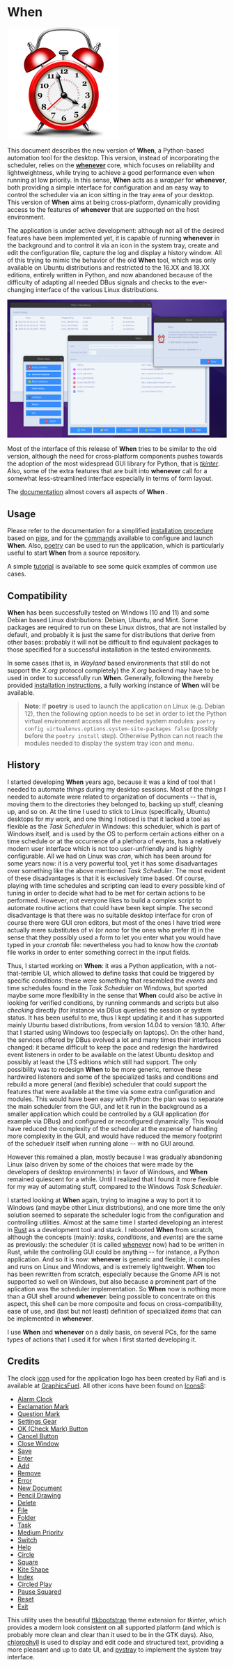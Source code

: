 # When

![HeaderImage](support/docs/graphics/rafi-clock-256.png)

This document describes the new version of **When**, a Python-based automation tool for the desktop. This version, instead of incorporating the scheduler, relies on the [**whenever**](https://github.com/almostearthling/whenever) core, which focuses on reliability and lightweightness, while trying to achieve a good performance even when running at low priority. In this sense, **When** acts as a _wrapper_ for **whenever**, both providing a simple interface for configuration and an easy way to control the scheduler via an icon sitting in the tray area of your desktop. This version of **When** aims at being cross-platform, dynamically providing access to the features of **whenever** that are supported on the host environment.

The application is under active development: although not all of the desired features have been implemented yet, it is capable of running **whenever** in the background and to control it via an icon in the system tray, create and edit the configuration file, capture the log and display a history window. All of this trying to mimic the behavior of the old **When** tool, which was only available on Ubuntu distributions and restricted to the 16.XX and 18.XX editions, entirely written in Python, and now abandoned because of the difficulty of adapting all needed DBus signals and checks to the ever-changing interface of the various Linux distributions.

![MainWindow](support/docs/graphics/when-application.png)

Most of the interface of this release of **When** tries to be similar to the old version, although the need for cross-platform components pushes towards the adoption of the most widespread GUI library for Python, that is [_tkinter_](https://docs.python.org/3/library/tkinter.html). Also, some of the extra features that are built into **whenever** call for a somewhat less-streamlined interface especially in terms of form layout.

The [documentation](https://almostearthling.github.io/when-command/) almost covers all aspects of **When** .


## Usage

Please refer to the documentation for a simplified [installation procedure](https://almostearthling.github.io/when-command/install.html) based on [pipx](https://pipx.pypa.io/), and for the [commands](https://almostearthling.github.io/when-command/cli.html) available to configure and launch **When**. Also, [poetry](https://python-poetry.org/) can be used to run the application, which is particularly useful to start **When** from a source repository.

A simple [tutorial](https://almostearthling.github.io/when-command/tutorial.html) is available to see some quick examples of common use cases.


## Compatibility

**When** has been successfully tested on Windows (10 and 11) and some Debian based Linux distributions: Debian, Ubuntu, and Mint. Some packages are required to run on these Linux distros, that are not installed by default, and probably it is just the same for distributions that derive from other bases: probably it will not be difficult to find equivalent packages to those specified for a successful installation in the tested environments.

In some cases (that is, in _Wayland_ based environments that still do not support the _X.org_ protocol completely) the _X.org_ backend may have to be used in order to successfully run **When**. Generally, following the hereby provided [installation instructions](https://almostearthling.github.io/when-command/install.html#linux), a fully working instance of **When** will be available.

> **Note**: If **poetry** is used to launch the application on Linux (e.g. Debian 12), then the following option needs to be set in order to let the Python virtual environment access all the needed system modules: `poetry config virtualenvs.options.system-site-packages false` (possibly before the `poetry install` step). Otherwise Python can not reach the modules needed to display the system tray icon and menu.


## History

I started developing **When** years ago, because it was a kind of tool that I needed to automate _things_ during my desktop sessions. Most of the _things_ I needed to automate were related to organization of documents -- that is, moving them to the directories they belonged to, backing up stuff, cleaning up, and so on. At the time I used to stick to Linux (specifically, Ubuntu) desktops for my work, and one thing I noticed is that it lacked a tool as flexible as the _Task Scheduler_ in Windows: this scheduler, which is part of Windows itself, and is used by the OS to perform certain actions either on a time schedule or at the occurrence of a plethora of events, has a relatively modern user interface which is not too user-unfriendly and is highly configurable. All we had on Linux was _cron_, which has been around for some years now: it is a very powerful tool, yet it has some disadvantages over something like the above mentioned _Task Scheduler_. The most evident of these disadvantages is that it is exclusively time based. Of course, playing with time schedules and scripting can lead to every possible kind of tuning in order to decide what had to be met for certain actions to be performed. However, not everyone likes to build a complex script to automate routine actions that could have been kept simple. The second disadvantage is that there was no suitable desktop interface for cron of course there were GUI cron editors, but most of the ones I have tried were actually mere substitutes of _vi_ (or _nano_ for the ones who prefer it) in the sense that they possibly used a form to let you enter what you would have typed in your _crontab_ file: nevertheless you had to know how the _crontab_ file works in order to enter something correct in the input fields.

Thus, I started working on **When**: it was a Python application, with a not-that-terrible UI, which allowed to define tasks that could be triggered by specific _conditions_: these were something that resembled the _events_ and time schedules found in the _Task Scheduler_ on Windows, but sported maybe some more flexibility in the sense that **When** could also be active in looking for verified conditions, by running commands and scripts but also _checking_ directly (for instance via DBus queries) the session or system status. It has been useful to me, thus I kept updating it and it has supported mainly Ubuntu based distributions, from version 14.04 to version 18.10. After that I started using Windows too (especially on laptops). On the other hand, the services offered by DBus evolved a lot and many times their interfaces changed: it became difficult to keep the pace and redesign the hardwired event listeners in order to be available on the latest Ubuntu desktop and possibly at least the LTS editions which still had support. The only possibility was to redesign **When** to be more generic, remove these hardwired listeners and some of the specialized tasks and conditions and rebuild a more general (and flexible) scheduler that could support the features that were available at the time via some extra configuration and modules. This would have been easy with Python: the plan was to separate the main scheduler from the GUI, and let it run in the background as a smaller application which could be controlled by a GUI application (for example via DBus) and configured or reconfigured dynamically. This would have reduced the complexity of the scheduler at the expense of handling more complexity in the GUI, and would have reduced the memory footprint of the scheduelr itself when running alone -- with no GUI around.

However this remained a plan, mostly because I was gradually abandoning Linux (also driven by some of the choices that were made by the developers of desktop environments) in favor of Windows, and **When** remained quiescent for a while. Until I realized that I found it more flexible for my way of automating stuff, compared to the Windows _Task Scheduler_.

I started looking at **When** again, trying to imagine a way to port it to Windows (and maybe other Linux distributions), and one more time the only solution seemed to separate the scheduler logic from the configuration and controlling utilities. Almost at the same time I started developing an interest in [Rust](https://www.rust-lang.org/) as a development tool and stack. I rebooted **When** from scratch, although the concepts (mainly: _tasks_, _conditions_, and _events_) are the same as previously: the scheduler (it is called [whenever](https://github.com/almostearthling/whenever) now) had to be written in Rust, while the controlling GUI could be anything -- for instance, a Python application. And so it is now: **whenever** is generic and flexible, it compiles and runs on Linux and Windows, and is extremely lightweight. **When** too has been rewritten from scratch, especially because the Gnome API is not supported so well on Windows, but also because a prominent part of the aplication was the scheduler implementation. So **When** now is nothing more than a GUI shell around **whenever**: being possible to concentrate on this aspect, this shell can be more composite and focus on cross-compatibility, ease of use, and (last but not least) definition of specialized _items_ that can be implemented in **whenever**.

I use **When** and **whenever** on a daily basis, on several PCs, for the same types of actions that I used it for when I first started developing it.


## Credits

The clock [icon](http://www.graphicsfuel.com/2012/08/alarm-clock-icon-psd/) used for the application logo has been created by Rafi and is available at [GraphicsFuel](http://www.graphicsfuel.com/). All other icons have been found on [Icons8](https://icons8.com/):

* [Alarm Clock](https://icons8.com/icon/13026/alarm-clock)
* [Exclamation Mark](https://icons8.com/icon/j1rPetruM5Fl/exclamation-mark)
* [Question Mark](https://icons8.com/icon/cjUb4tRvBCNt/question-mark)
* [Settings Gear](https://icons8.com/icon/12784/settings)
* [OK (Check Mark) Button](https://icons8.com/icon/70yRC8npwT3d/check-mark)
* [Cancel Button](https://icons8.com/icon/fYgQxDaH069W/cancel)
* [Close Window](https://icons8.com/icon/rmf1Fvj5nBib/close-window)
* [Save](https://icons8.com/icon/yFBJCjFJpLXw/save)
* [Enter](https://icons8.com/icon/U5AcCk9kUWMk/enter)
* [Add](https://icons8.com/icon/IA4hgI5aWiHD/add)
* [Remove](https://icons8.com/icon/9lB4p3bBjCNX/remove)
* [Error](https://icons8.com/icon/hP6pCUyT8QGk/error)
* [New Document](https://icons8.com/icon/8tcDgihugAYf/new-document)
* [Pencil Drawing](https://icons8.com/icon/FnCPHMRRKpyL/pencil-drawing)
* [Delete](https://icons8.com/icon/pre7LivdxKxJ/delete)
* [File](https://icons8.com/icon/XWoSyGbnshH2/file)
* [Folder](https://icons8.com/icon/dINnkNb1FBl4/folder)
* [Task](https://icons8.com/icon/H0V90i8PgpQQ/task)
* [Medium Priority](https://icons8.com/icon/5339/medium-priority)
* [Switch](https://icons8.com/icon/IGjtJ2OuZ66s/switch)
* [Help](https://icons8.com/icon/0lWYxV5cUrMu/help)
* [Circle](https://icons8.com/icon/60362/filled-circle)
* [Square](https://icons8.com/icon/6RfZ-eZQz0ee/rounded-square)
* [Kite Shape](https://icons8.com/icon/122963/kite-shape)
* [Index](https://icons8.com/icon/18724/index)
* [Circled Play](https://icons8.com/icon/63671/circled-play)
* [Pause Squared](https://icons8.com/icon/110292/pause-squared)
* [Reset](https://icons8.com/icon/63693/restart)
* [Exit](https://icons8.com/icon/uVA8I3rgWfOs/logout)

This utility uses the beautiful [ttkbootstrap](https://github.com/israel-dryer/ttkbootstrap) theme extension for _tkinter_, which provides a modern look consistent on all supported platform (and which is probably more clean and clear than it used to be in the GTK days). Also, [chlorophyll](https://github.com/rdbende/chlorophyll) is used to display and edit code and structured text, providing a more pleasant and up to date UI, and [pystray](https://github.com/moses-palmer/pystray) to implement the system tray interface.
